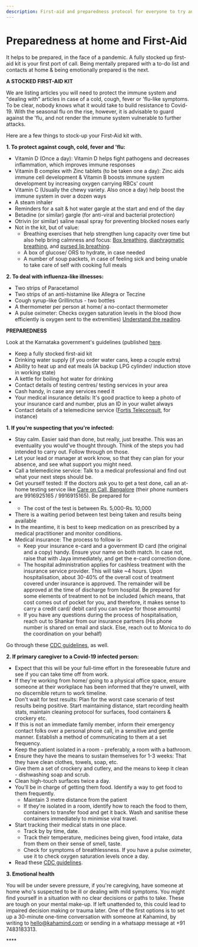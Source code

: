 ```yaml
---
description: First-aid and preparedness protocol for everyone to try and use at home
---
```


# Preparedness at home and First-Aid

It helps to be prepared, in the face of a pandemic. A fully stocked up first-aid kit is your first port of call. Being mentally prepared with a to-do list and contacts at home & being emotionally prepared is the next. 

**A STOCKED FIRST-AID KIT**

We are listing articles you will need to protect the immune system and "dealing with" articles in case of a cold, cough, fever or 'flu-like symptoms. To be clear, nobody knows what it would take to build resistance to Covid-19. With the seasonal flu on the rise, however, it is advisable to guard against the 'flu, and not render the immune system vulnerable to further attacks. 

Here are a few things to stock-up your First-Aid kit with.

**1. To protect against cough, cold, fever and 'flu:**

* Vitamin D \(Once a day\): Vitamin D helps fight pathogens and decreases inflammation, which improves  immune responses
* Vitamin B complex with Zinc tablets \(to be taken one a day\): Zinc aids immune cell development & Vitamin B boosts immune system development by increasing oxygen carrying RBCs' count  
* Vitamin C \(Usually the chewy variety. Also once a day\) help boost the immune system in over a dozen ways
* A steam inhaler
* Reminders for a salt & hot water gargle at the start and end of the day 
* Betadine \(or similar\) gargle \(for anti-viral and bacterial protection\) 
* Otrivin \(or similar\) saline nasal spray for preventing blocked noses early
* Not in the kit, but of value: 
  * Breathing exercises that help strengthen lung capacity over time but also help bring calmness and focus: [Box breathing](https://quietkit.com/box-breathing/), [diaphragmatic breathing](https://www.healthline.com/health/diaphragmatic-breathing#whats-happening), and [pursed lip breathing](https://www.medicalnewstoday.com/articles/325555#other-techniques). 
  * A box of glucose/ ORS to hydrate, in case needed
  * A number of soup packets, in case of feeling sick and being unable to take care of self with cooking full meals

**2. To deal with influenza-like illnesses:**

* Two strips of Paracetamol
* Two strips of an anti-histamine like Allegra or Teczine
* Cough syrup-like Grillinctus - two bottles
* A thermometer per person at home/ a no-contact thermometer
* A pulse oximeter: Checks oxygen saturation levels in the blood \(how efficiently is oxygen sent to the extremities\) [Understand the reading](https://www.realfirstaid.co.uk/pulse). 

**PREPAREDNESS** 

Look at the Karnataka government's guidelines \(published [here](https://covid19.karnataka.gov.in/storage/pdf-files/Home%20isolation%201st%20July.pdf.pdf).  

* Keep a fully stocked first-aid kit
* Drinking water supply \(if you order  water cans, keep a couple extra\) 
* Ability to heat up and eat meals \(A backup LPG cylinder/  induction stove in working state\) 
* A kettle for boiling hot water for drinking
* Contact details of testing centres/ testing services in your area 
* Cash handy, in case any services need it
* Your medical insurance details: It's good practice to keep a photo of your insurance card and number, plus an ID in your wallet always
* Contact details of a telemedicine service \([Fortis Teleconsult](https://www.fortishealthcare.com/tele-consult), for instance\) 

**1. If you're suspecting that you're infected:** 

* Stay calm. Easier said than done, but really, just breathe. This was an eventuality you would've thought through. Think of the steps you had intended to carry out. Follow through on those. 
* Let your lead or manager at work know, so that they can plan for your absence, and see what support you might need.
* Call a telemedicine service: Talk to a medical professional and find out what your next steps should be. 
* Get yourself tested: If the doctors ask you to get a test done, call an at-home testing service like [Care on Call, Bangalore](https://www.careoncall.co.in/) \(their phone numbers are 9916925165 / 9916915165\). Be prepared for 
*  * The cost of the test is between Rs. 5,000-Rs. 10,000
  * There is a waiting period between test being taken and results being available
  * In the meantime, it is best to keep medication on as prescribed by a medical practitioner and monitor conditions. 
* Medical insurance:  The process to follow is-
  * Keep your insurance e-card and a government ID card \(the original and a copy\) handy. Ensure your name on both match. In case not, raise that with Jaya immediately, and get the e-card correction done.  
  * The hospital administration applies for cashless treatment with the insurance service provider. This will take ~4 hours. Upon hospitalisation, about 30-40% of the overall cost of treatment covered under insurance is approved. The remainder will be approved at the time of discharge from hospital. Be prepared for some elements of treatment to not be included  \(which means, that cost comes out of pocket for you, and therefore, it makes sense to carry a credit card/ debit card you can swipe for those amounts\) 
  * If you have any questions during the process of hospitalisation, reach out to Shankar from our insurance partners \(His phone number is shared on email and slack. Else, reach out to Monica to do the coordination on your behalf\)  

Go through these [CDC guidelines](https://www.cdc.gov/coronavirus/2019-ncov/if-you-are-sick/steps-when-sick.html), as well. 

**2. If primary caregiver to a Covid-19 infected person:** 

* Expect that this will be your full-time effort in the foreseeable future and see if you can take time off from work. 
* If they're working from home/ going to a physical office space, ensure someone at their workplace has been informed that they're unwell, with no discernible return to work timeline.
* Don't wait for test results: Plan for the worst case scenario of test results being positive. Start maintaining distance, start recording health stats, maintain cleaning protocol for surfaces, food containers & crockery etc. 
* If this is not an immediate family member, inform their emergency contact folks over a personal phone call, in a sensitive and gentle manner. Establish a method of communicating to them at a set frequency.
* Keep the patient isolated in a room - preferably, a room with a bathroom. 
* Ensure they have the means to sustain themselves for 1-3 weeks: That they have clean clothes, towels, soap, etc. 
* Give them a set of crockery and cutlery, and the means to keep it clean - dishwashing soap and scrub. 
* Clean high-touch surfaces twice a day. 
* You'll be in charge of getting them food. Identify a way to get food to them frequently.
  * Maintain 3 metre distance from the patient
  * If they're isolated in a room, identify how to reach the food to them, containers to transfer food and get it back. Wash and sanitise these containers immediately to minimise viral travel. 
* Start tracking their medical stats in one place. 
  * Track by by time, date. 
  * Track their temperature, medicines being given, food intake, data from them on their sense of smell, taste. 
  * Check for symptoms of breathlessness. If you have a pulse oximeter, use it to check oxygen saturation levels once a day. 
* Read these [CDC guidelines](https://www.cdc.gov/coronavirus/2019-ncov/if-you-are-sick/care-for-someone.html). 

**3. Emotional health**

You will be under severe pressure, if you're caregiving, have someone at home who's suspected to be ill or dealing with mild symptoms. You might find yourself in a situation with no clear decisions or paths to take. These are tough on your mental make-up. If left unattended to, this could lead to impaired decision making or trauma later. One of the first options is to set up a 30-minute one-time conversation with someone at Kahamind, by writing to hello@kahamind.com or sending in a whatsapp message at +91 7483183313.

\*\*\*\*




